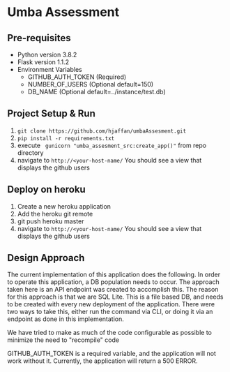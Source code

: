 # Umba Assessment

## Pre-requisites
* Python version 3.8.2
* Flask version 1.1.2
* Environment Variables
    * GITHUB_AUTH_TOKEN (Required)
    * NUMBER_OF_USERS (Optional default=150)
    * DB_NAME (Optional default=../instance/test.db)
## Project Setup & Run

1. `git clone https://github.com/hjaffan/umbaAssesment.git`
1. `pip install -r requirements.txt`
1. execute ` gunicorn "umba_assesment_src:create_app()"` from repo directory
1. navigate to `http://<your-host-name/` You should see a view that displays the github users


## Deploy on heroku

1. Create a new heroku application
1. Add the heroku git remote
1. git push heroku master
1. navigate to `http://<your-host-name/` You should see a view that displays the github users


## Design Approach

The current implementation of this application does the following.
In order to operate this application, a DB population needs to occur. The approach taken here is an API endpoint was
created to accomplish this. The reason for this approach is that we are SQL Lite. This is a file based DB, and needs to be created
with every new deployment of the application. There were two ways to take this, either run the command via CLI,
or doing it via an endpoint as done in this implementation. 

We have tried to make as much of the code configurable as possible to minimize the need to "recompile" code

GITHUB_AUTH_TOKEN is a required variable, and the application will not work without it.
Currently, the application will return a 500 ERROR.